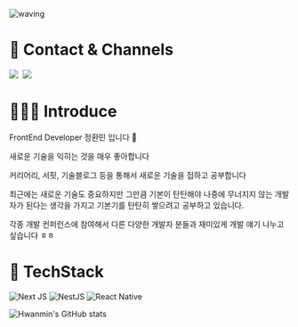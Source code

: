 ![waving](https://capsule-render.vercel.app/api?type=waving&height=200&text=HwanMin&color=gradient)

# 📌 Contact & Channels 
 <a href="https://ghksals0904.tistory.com"><img src="https://img.shields.io/badge/Tech%20Blog-F6F8FA?style=flat-square&logo=Vimeo&logoColor=blue&link=https://ghksals0904.tistory.com"/></a>&nbsp;
 <a href="mailto:ghksals09041@gmail.com "><img src="https://img.shields.io/badge/Gmail-F6F8FA?style=flat-square&logo=Gmail&logoColor=red&link=dev.ghksals09041@gmail.com"></a>

# 👨🏻‍💻 Introduce
FrontEnd Developer 정환민 입니다 👋

새로운 기술을 익히는 것을 매우 좋아합니다 

커리어리, 서핏, 기술블로그 등을 통해서 새로운 기술을 접하고 공부합니다 

최근에는 새로운 기술도 중요하지만 그만큼 기본이 탄탄해야 나중에 무너지지 않는 개발자가 된다는 
생각을 가지고 기본기를 탄탄히 쌓으려고 공부하고 있습니다. 

각종 개발 컨퍼런스에 참여해서 다른 다양한 개발자 분들과 재미있게 개발 얘기 나누고 싶습니다 ㅎㅎ 

# 🚀 TechStack
![Next JS](https://img.shields.io/badge/Next-black?style=for-the-badge&logo=next.js&logoColor=white)
![NestJS](https://img.shields.io/badge/NestJS-%23E0234E.svg?style=for-the-badge&logo=nestjs&logoColor=white)
![React Native](https://img.shields.io/badge/react_native-%2320232a.svg?style=for-the-badge&logo=react&logoColor=%2361DAFB)

![Hwanmin's GitHub stats](https://github-readme-stats.vercel.app/api?username=JEONGHWANMIN&hide=contribs)
